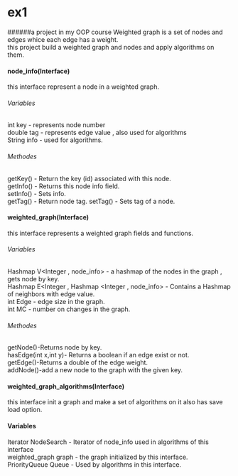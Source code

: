 # ex1
######a project in my OOP course
Weighted graph is a set of nodes and edges whice each edge has a weight.  
this project build a weighted graph and nodes and apply algorithms on them.

#### node_info(Interface)
this interface represent a node in a weighted graph.
###### Variables
int key - represents node number  
double tag - represents edge value , also used for algorithms  
String info - used for algorithms.
###### Methodes
getKey() - Return the key (id) associated with this node.  
getInfo() - Returns this node info field.  
setInfo() - Sets info.  
getTag() - Return node tag.
setTag() - Sets tag of a node.
 

#### weighted_graph(Interface)

this interface represents a weighted graph fields and functions.

###### Variables
Hashmap V<Integer , node_info> - a hashmap of the nodes in the graph , gets node by key.  
Hashmap E<Integer , Hashmap <Integer , node_info> - Contains a Hashmap of neighbors with edge value.  
int Edge - edge size in the graph.  
int MC - number on changes in the graph.  
###### Methodes
getNode()-Returns node by key.  
hasEdge(int x,int y)- Returns a boolean if an edge exist or not.  
getEdge()-Returns a double of the edge weight.  
addNode()-add a new node to the graph with the given key.  

#### weighted_graph_algorithms(Interface)
this interface init a graph and make a set of algorithms on it also has save load option.  

#### Variables
Iterator NodeSearch - Iterator of node_info used in algorithms of this interface  
weighted_graph graph - the graph initialized by this interface.  
PriorityQueue Queue - Used by algorithms in this interface.  
